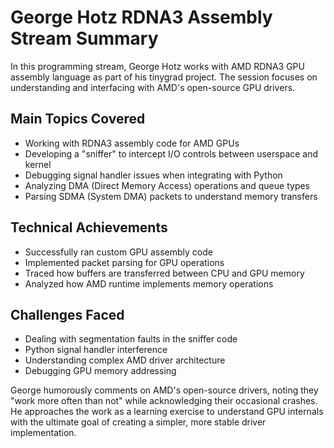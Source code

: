 # George Hotz RDNA3 Assembly Stream Summary

In this programming stream, George Hotz works with AMD RDNA3 GPU assembly language as part of his tinygrad project. The session focuses on understanding and interfacing with AMD's open-source GPU drivers.

## Main Topics Covered

- Working with RDNA3 assembly code for AMD GPUs
- Developing a "sniffer" to intercept I/O controls between userspace and kernel
- Debugging signal handler issues when integrating with Python
- Analyzing DMA (Direct Memory Access) operations and queue types
- Parsing SDMA (System DMA) packets to understand memory transfers

## Technical Achievements

- Successfully ran custom GPU assembly code
- Implemented packet parsing for GPU operations
- Traced how buffers are transferred between CPU and GPU memory
- Analyzed how AMD runtime implements memory operations

## Challenges Faced

- Dealing with segmentation faults in the sniffer code
- Python signal handler interference
- Understanding complex AMD driver architecture
- Debugging GPU memory addressing

George humorously comments on AMD's open-source drivers, noting they "work more often than not" while acknowledging their occasional crashes. He approaches the work as a learning exercise to understand GPU internals with the ultimate goal of creating a simpler, more stable driver implementation.